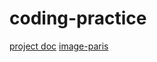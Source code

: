 # coding-practice

[project doc](CPSC2350_Group5_Project_Milestone1_Report.pdf)
[image-paris](images/0b18d20c-eb89-4987-9be9-b26654d4fea6.JPG)